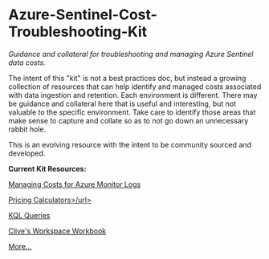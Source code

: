 # Azure-Sentinel-Cost-Troubleshooting-Kit
<i>Guidance and collateral for troubleshooting and managing Azure Sentinel data costs.</i>

The intent of this "kit" is not a best practices doc, but instead a growing collection of resources that can help identify and managed costs associated with data ingestion and retention. Each environment is different. There may be guidance and collateral here that is useful and interesting, but not valuable to the specific environment. Take care to identify those areas that make sense to capture and collate so as to not go down an unnecessary rabbit hole. 

This is an evolving resource with the intent to be community sourced and developed.

<b>Current Kit Resources:</b>

<a href="https://github.com/rod-trent/Azure-Sentinel-Cost-Troubleshooting-Kit/blob/main/Docs/Managing%20Costs%20for%20Azure%20Monitor%20Logs.md">Managing Costs for Azure Monitor Logs</url>

<a href="https://github.com/rod-trent/Azure-Sentinel-Cost-Troubleshooting-Kit/blob/main/Docs/Notes-and-Resources.md">Pricing Calculators>/url>
  
<a href="https://github.com/rod-trent/Azure-Sentinel-Cost-Troubleshooting-Kit/tree/main/KQL-Queries">KQL Queries</url>

<a href="https://github.com/rod-trent/Azure-Sentinel-Cost-Troubleshooting-Kit/blob/main/Workbooks/External-Resource-List.md">Clive's Workspace Workbook</url>



More...
